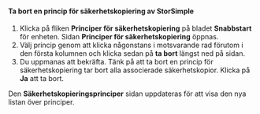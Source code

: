 
<!--author=SharS last changed: 11/06/15-->

#### <a name="to-delete-a-storsimple-backup-policy"></a>Ta bort en princip för säkerhetskopiering av StorSimple
1. Klicka på fliken **Principer för säkerhetskopiering** på bladet **Snabbstart** för enheten. Sidan **Principer för säkerhetskopiering** öppnas.
2. Välj princip genom att klicka någonstans i motsvarande rad förutom i den första kolumnen och klicka sedan på **ta bort** längst ned på sidan.
3. Du uppmanas att bekräfta. Tänk på att ta bort en princip för säkerhetskopiering tar bort alla associerade säkerhetskopior. Klicka på **Ja** att ta bort.

Den **Säkerhetskopieringsprinciper** sidan uppdateras för att visa den nya listan över principer.

